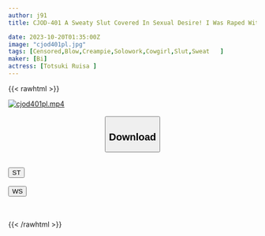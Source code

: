 ```yaml
---
author: j91
title: CJOD-401 A Sweaty Slut Covered In Sexual Desire! I Was Raped With A Strong Creampie By An Escaped Prisoner... 12 Ruisa Miyazuki

date: 2023-10-20T01:35:00Z
image: "cjod401pl.jpg"
tags: [Censored,Blow,Creampie,Solowork,Cowgirl,Slut,Sweat	]
maker: [Bi]
actress: [Totsuki Ruisa ]
---
```



{{< rawhtml >}}

<div class="video" data-videoid="9kZA8xXDAqUazax">
    <a href="javascript:;">
        <img src="https://my.j91.asia/posts/cjod401pl/cjod401pl.jpg" width="WIDTH" height="HEIGHT" alt="cjod401pl.mp4" loading="lazy">
    </a>
</div>

<script type="text/javascript" src="https://j91.asia/asset/on-demand-st.js"></script>

<br>
  <link rel="stylesheet" href="https://j91.asia/asset/bs5.css">
  
  <center>
  <button class="btn btn-primary" type="button" data-bs-toggle="collapse" data-bs-target=".multi-collapse" aria-expanded="false" aria-controls="multiCollapseExample1 multiCollapseExample2"><h2>Download</h2></button></center>
</p>
<div class="row">
  <div class="col">
    <div class="collapse multi-collapse" id="multiCollapseExample1">
      <div class="card card-body">
	      	      <br>
<div class="buttons">  
<a href="https://streamtape.to/v/9kZA8xXDAqUazax"><button class="btn-hover color-3"><i class="fa fa-download"></i> ST</button></a></div>
    </div>
  </div>
</div>
  <div class="col">
    <div class="collapse multi-collapse" id="multiCollapseExample2">
      <div class="card card-body">
	      <br>
<div class="buttons">
    <a href="https://wolfstream.tv/ylmxkxwg8a0h"><button class="btn-hover color-9"><i class="fa fa-download"></i> WS</button></a></div>
<br><br>
      </div>
    </div>
  </div>
</div>

{{< /rawhtml >}}
